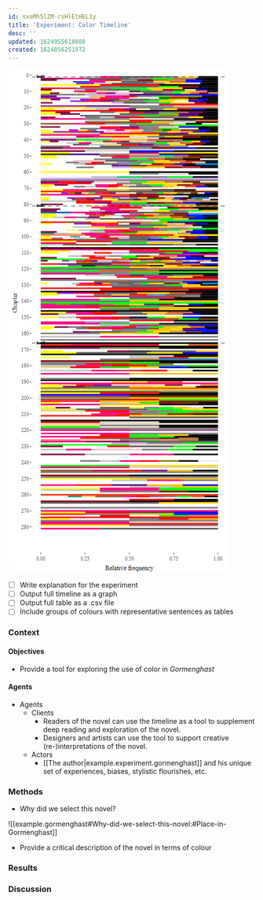 ```yaml
---
id: sxoMh5lZM-rsHlEtHEL1y
title: 'Experiment: Color Timeline'
desc: ''
updated: 1624955618088
created: 1624856251572
---
```


![Color timeline](assets/images/color-frequencies.png)

- [ ] Write explanation for the experiment
- [ ] Output full timeline as a graph
- [ ] Output full table as a .csv file
- [ ] Include groups of colours with representative sentences as tables

### Context

#### Objectives

- Provide a tool for exploring the use of color in *Gormenghast*

#### Agents

- Agents
  - Clients
    - Readers of the novel can use the timeline as a tool to supplement deep reading and exploration of the novel.
    - Designers and artists can use the tool to support creative (re-)interpretations of the novel.
  - Actors
    - [[The author|example.experiment.gormenghast]] and his unique set of experiences, biases, stylistic flourishes, etc.

### Methods

- Why did we select this novel?

![[example.gormenghast#Why-did-we-select-this-novel:#Place-in-Gormenghast]]

- Provide a critical description of the novel in terms of colour 

### Results

### Discussion
